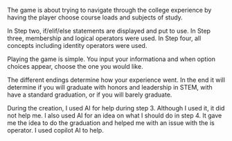 The game is about trying to navigate through the college experience by having the player choose course loads and subjects of study.

In Step two, if/elif/else statements are displayed and put to use.
In Step three, membership and logical operators were used.
In Step four, all concepts including identity operators were used.

Playing the game is simple. You input your informationa and when option choices appear, choose the one you would like.

The different endings determine how your experience went. In the end it will determine if you will graduate with honors and leadership in STEM, with have a standard graduation, or if you will barely graduate.

During the creation, I used AI for help during step 3. Although I used it, it did not help me. I also used AI for an idea on what I should do in step 4. It gave me the idea to do the graduation and helped me with an issue with the is operator. I used copilot AI to help.
